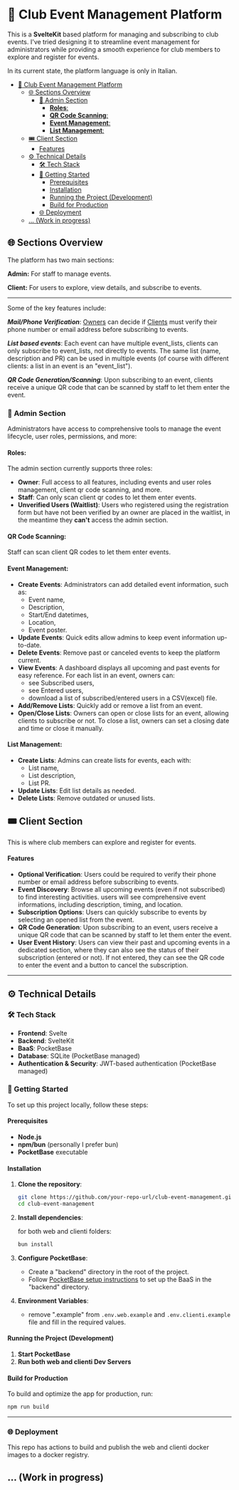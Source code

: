 
# 🪩 Club Event Management Platform

This is a **SvelteKit** based platform for managing and subscribing to club events. I've tried designing it to streamline event management for administrators while providing a smooth experience for club members to explore and register for events.

In its current state, the platform language is only in Italian.

- [🪩 Club Event Management Platform](#-club-event-management-platform)
  - [🌐 Sections Overview](#-sections-overview)
    - [🔐 Admin Section](#-admin-section)
      - [**Roles**:](#roles)
      - [**QR Code Scanning**:](#qr-code-scanning)
      - [**Event Management**:](#event-management)
      - [**List Management**:](#list-management)
  - [🎟️ Client Section](#️-client-section)
      - [Features](#features)
  - [⚙️ Technical Details](#️-technical-details)
    - [🛠 Tech Stack](#-tech-stack)
    - [🚀 Getting Started](#-getting-started)
      - [Prerequisites](#prerequisites)
      - [Installation](#installation)
      - [Running the Project (Development)](#running-the-project-development)
      - [Build for Production](#build-for-production)
    - [🌐 Deployment](#-deployment)
  - [... (Work in progress)](#-work-in-progress)



## 🌐 Sections Overview
The platform has two main sections:

**Admin:** For staff to manage events.

**Client:** For users to explore, view details, and subscribe to events.

---
Some of the key features include:

_**Mail/Phone Verification**_: [Owners](#roles) can decide if [Clients](#roles) must verify their phone number or email address before subscribing to events.

_**List based events**_: Each event can have multiple event_lists, clients can only subscribe to event_lists, not directly to events. The same list (name, description and PR) can be used in multiple events (of course with different clients: a list in an event is an "event_list").

_**QR Code Generation/Scanning**_: Upon subscribing to an event, clients receive a unique QR code that can be scanned by staff to let them enter the event.

### 🔐 Admin Section
Administrators have access to comprehensive tools to manage the event lifecycle, user roles, permissions, and more:

#### **Roles**:
The admin section currently supports three roles:
- **Owner**: Full access to all features, including events and user roles management, client qr code scanning, and more.
- **Staff**: Can only scan client qr codes to let them enter events.
- **Unverified Users (Waitlist)**: Users who registered using the registration form but have not been verified by an owner are placed in the waitlist, in the meantime they **can't** access the admin section.
  
#### **QR Code Scanning**: 
Staff can scan client QR codes to let them enter events. 

#### **Event Management**:
- **Create Events**: Administrators can add detailed event information, such as:
  - Event name, 
  - Description, 
  - Start/End datetimes,
  - Location,
  - Event poster.
- **Update Events**: Quick edits allow admins to keep event information up-to-date.
- **Delete Events**: Remove past or canceled events to keep the platform current.
- **View Events**: A dashboard displays all upcoming and past events for easy reference. For each list in an event, owners can:
    - see Subscribed users,
    - see Entered users,
    - download a list of subscribed/entered users in a CSV(excel) file.
- **Add/Remove Lists**: Quickly add or remove a list from an event.
- **Open/Close Lists**: Owners can open or close lists for an event, allowing clients to subscribe or not. To close a list, owners can set a closing date and time or close it manually.

#### **List Management**:
- **Create Lists**: Admins can create lists for events, each with:
  - List name,
  - List description,
  - List PR.
- **Update Lists**: Edit list details as needed.
- **Delete Lists**: Remove outdated or unused lists.
## 🎟️ Client Section
This is where club members can explore and register for events.

#### Features
- **Optional Verification**: Users could be required to verify their phone number or email address before subscribing to events.
- **Event Discovery**: Browse all upcoming events (even if not subscribed) to find interesting activities. users will see comprehensive event informations, including description, timing, and location.
- **Subscription Options**: Users can quickly subscribe to events by selecting an opened list from the event.
- **QR Code Generation**: Upon subscribing to an event, users receive a unique QR code that can be scanned by staff to let them enter the event.
- **User Event History**: Users can view their past and upcoming events in a dedicated section, where they can also see the status of their subscription (entered or not). If not entered, they can see the QR code to enter the event and a button to cancel the subscription.

---

## ⚙️ Technical Details

### 🛠 Tech Stack
- **Frontend**: Svelte
- **Backend**: SvelteKit
- **BaaS**: PocketBase
- **Database**: SQLite (PocketBase managed)
- **Authentication & Security**: JWT-based authentication (PocketBase managed)

### 🚀 Getting Started

To set up this project locally, follow these steps:

#### Prerequisites
- **Node.js**
- **npm/bun** (personally I prefer bun)
- **PocketBase** executable

#### Installation
1. **Clone the repository**:
   ```bash
   git clone https://github.com/your-repo-url/club-event-management.git
   cd club-event-management
   ```

2. **Install dependencies**:

    for both web and clienti folders:
   ```bash
   bun install
   ```

1. **Configure PocketBase**:
   - Create a "backend" directory in the root of the project.
   - Follow [PocketBase setup instructions](https://pocketbase.io/docs/) to set up the BaaS in the "backend" directory.

2. **Environment Variables**:
   - remove ".example" from `.env.web.example` and `.env.clienti.example` file and fill in the required values.

#### Running the Project (Development)
1. **Start PocketBase**
2. **Run both web and clienti Dev Servers**

#### Build for Production
To build and optimize the app for production, run:
```bash
npm run build
```

---

### 🌐 Deployment

This repo has actions to build and publish the web and clienti docker images to a docker registry. 

... (Work in progress)
---
